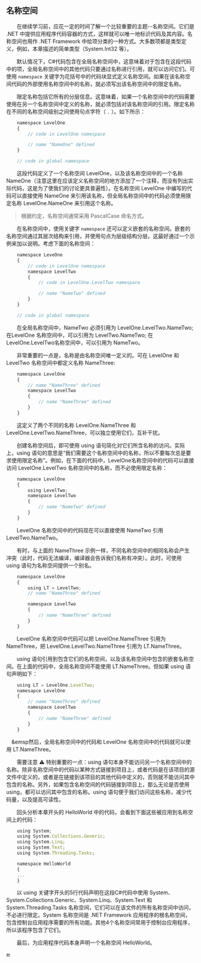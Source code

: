## 名称空间

&emsp;&emsp;在继续学习前，应花一定的时间了解一个比较重要的主题--名称空间。它们是 .NET 中提供应用程序代码容器的方式，这样就可以唯一地标识代码及其内容。名称空间也用作 .NET Framework 中给项分类的一种方式。大多数项都是类型定义，例如，本章描述的简单类型（System.Int32 等）。

&emsp;&emsp;默认情况下，C#代码包含在全局名称空间中，这意味着对于包含在这段代码中的项，全局名称空间中的其他代码只要通过名称进行引用，就可以访问它们。可使用 `namespace` 关键字为花括号中的代码块显式定义名称空间。如果在该名称空间代码的外部使用名称空间中的名称，就必须写出该名称空间中的限定名称。

&emsp;&emsp;限定名称包括它所有的分层信息。这意味着，如果一个名称空间中的代码需要使用在另一个名称空间中定义的名称，就必须包括对该名称空间的引用。限定名称在不同的名称空间级别之间使用句点字符（ `.` ）。如下所示：

``` javascript
    namespace LevelOne
    {
        // code in LevelOne namespace

        // name "NameOne" defined
    }

    // code in global namespace
```

&emsp;&emsp;这段代码定义了一个名称空间 LevelOne，以及该名称空间中的一个名称 NameOne（注意这里在应该定义名称空间的地方添加了一个注释，而没有列出实际代码，这是为了使我们的讨论更具普遍性）。在名称空间 LevelOne 中编写的代码可以直接使用 NameOne 来引用该名称，但全局名称空间中的代码必须使用限定名称 LevelOne.NameOne 来引用这个名称。

> 根据约定，名称空间通常采用 PascalCase 命名方式。

&emsp;&emsp;在名称空间中，使用关键字 `namespace` 还可以定义嵌套的名称空间。嵌套的名称空间通过其层次结构来引用，并使用句点为层级结构分层。这最好通过一个示例来加以说明。考虑下面的名称空间：

```javascript
    namespace LeveOne
    {
        // code in LevelOne namespace
        namespace LevelTwo
        {
            // code in LevelOne.LevelTwo namespace

            // name "NameTwo" defined
        }
    }

    // code in global namespace

```

&emsp;&emsp;在全局名称空间中，NameTwo 必须引用为 LevelOne.LevelTwo.NameTwo; 在LevelOne 名称空间中，可以引用为 LevelTwo.NameTwo; 在LevelOne.LevelTwo名称空间中，可以引用为 NameTwo。

&emsp;&emsp;非常重要的一点是，名称是由名称空间唯一定义的。可在 LevelOne 和 LevelTwo 名称空间中都定义名称 NameThree:

```javascript
    namespace LevelOne
    {
        // name "NameThree" defined
        namespace LevelTwo
        {
            // name "NameThree" defined
        }
    }
```

&emsp;&emsp;这定义了两个不同的名称 LevelOne.NameThree 和 LevelOne.LevelTwo.NameThree，可以独立使用它们，互补干扰。

&emsp;&emsp;创建名称空间后，即可使用 using 语句简化对它们所含名称的访问。实际上，using 语句的意思是“我们需要这个名称空间中的名称，所以不要每次总是要求使用限定名称”。例如，在下面的代码中，LevelOne名称空间中的代码可以直接访问 LevelOne.LevelTwo 名称空间中的名称，而不必使用限定名称：

```javascript
    namespace LevelOne
    {
        using LevelTwo;
        namespace LevelTwo
        {
            // name "NameTwo" defined
        }
    }
```

&emsp;&emsp;LevelOne 名称空间中的代码现在可以直接使用 NameTwo 引用 LevelTwo.NameTwo。

&emsp;&emsp;有时，与上面的 NameThree 示例一样，不同名称空间中的相同名称会产生冲突（此时，代码无法编译，编译器会告诉我们名称有冲突）。此时，可使用 using 语句为名称空间提供一个别名。

```javascript
    namespace LevelOne
    {
        using LT = LevelTwo;
        // name "NameThree" defined

        namespace LevelTwo
        {
            // name "NameThree" defined
        }
    }
```

&emsp;&emsp;LevelOne 名称空间中代码可以把 LevelOne.NameThree 引用为 NameThree，把 LevelOne.LevelTwo.NameThree 引用为 LT.NameThree。

&emsp;&emsp;using 语句引用到包含它们的名称空间，以及该名称空间中包含的嵌套名称空间。在上面的代码中，全局名称空间不能使用 LT.NameThree。但如果 using 语句声明如下：

```javascript
    using LT = LevelOne.LevelTwo;
    namesapce LevelOne
    {
        // name "NameThree" defined
        namespace LevelTwo
        {
            // name "NameThree" defined
        }
    }
```

&emsp;&emsp然后，全局名称空间中的代码和 LevelOne 名称空间中的代码就可以使用 LT.NameThree。

&emsp;&emsp;需要注意 ⚠️ 特别重要的一点：using 语句本身不能访问另一个名称空间中的名称。除非名称空间中的代码以某种方式链接到项目上，或者代码是在该项目的源文件中定义的，或者是在链接到该项目的其他代码中定义的，否则就不能访问其中包含的名称。另外，如果包含名称空间的代码链接到项目上，那么无论是否使用 using，都可以访问其中包含的名称。using 语句便于我们访问这些名称，减少代码量，以及提高可读性。

&emsp;&emsp;回头分析本章开头的 HelloWorld 中的代码，会看到下面这些被应用到名称空间上的代码：

```javascript
    using System;
    using System.Collections.Generic;
    using System.Linq;
    using System.Text;
    using System.Threading.Tasks;

    namespace HelloWorld
    {
    ...
    }
```

&emsp;&emsp;以 using 关键字开头的5行代码声明在这段C#代码中使用 System、System.Collections.Generic、System.Linq、System.Text 和 System.Threading.Tasks 名称空间，它们可以在该文件的所有名称空间中访问，不必进行限定。System 名称空间是 .NET Framework 应用程序的根名称空间，包含控制台应用程序需要的所有功能。其他4个名称空间常用于控制台应用程序，所以该程序包含了它们。

&emsp;&emsp;最后，为应用程序代码本身声明一个名称空间 HelloWorld。




🔚

